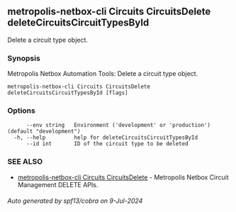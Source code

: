 ## metropolis-netbox-cli Circuits CircuitsDelete deleteCircuitsCircuitTypesById

Delete a circuit type object.

### Synopsis


Metropolis Netbox Automation Tools:
  Delete a circuit type object.

```
metropolis-netbox-cli Circuits CircuitsDelete deleteCircuitsCircuitTypesById [flags]
```

### Options

```
      --env string   Environment ('development' or 'production') (default "development")
  -h, --help         help for deleteCircuitsCircuitTypesById
      --id int       ID of the circuit type to be deleted
```

### SEE ALSO

* [metropolis-netbox-cli Circuits CircuitsDelete]()	 - Metropolis Netbox Circuit Management DELETE APIs.

###### Auto generated by spf13/cobra on 9-Jul-2024
